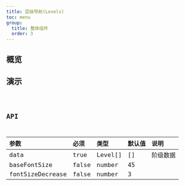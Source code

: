 ```yaml
---
title: 层级导航(Levels)
toc: menu
group:
  title: 整体组件
  order: 3
---
```


## 概览

## 演示

<code src="@/components/levels/demo/demo.tsx" />

## API

| 参数             | 必须  | 类型    | 默认值 | 说明     |
| :--------------- | :---- | :------ | :----- | :------- |
| data             | true  | Level[] | []     | 阶级数据 |
| baseFontSize     | false | number  | 45     |          |
| fontSizeDecrease | false | number  | 3      |          |
